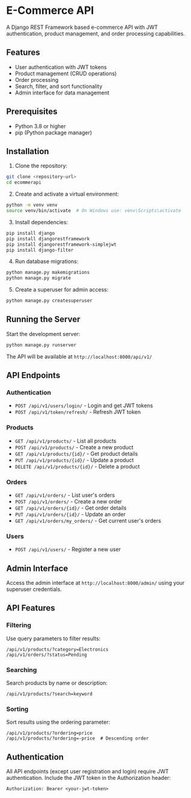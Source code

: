 # E-Commerce API

A Django REST Framework based e-commerce API with JWT authentication, product management, and order processing capabilities.

## Features

- User authentication with JWT tokens
- Product management (CRUD operations)
- Order processing
- Search, filter, and sort functionality
- Admin interface for data management

## Prerequisites

- Python 3.8 or higher
- pip (Python package manager)

## Installation

1. Clone the repository:

```bash
git clone <repository-url>
cd ecommerapi
```

2. Create and activate a virtual environment:

```bash
python -m venv venv
source venv/bin/activate  # On Windows use: venv\Scripts\activate
```

3. Install dependencies:

```bash
pip install django
pip install djangorestframework
pip install djangorestframework-simplejwt
pip install django-filter
```

4. Run database migrations:

```bash
python manage.py makemigrations
python manage.py migrate
```

5. Create a superuser for admin access:

```bash
python manage.py createsuperuser
```

## Running the Server

Start the development server:

```bash
python manage.py runserver
```

The API will be available at `http://localhost:8000/api/v1/`

## API Endpoints

### Authentication

- `POST /api/v1/users/login/` - Login and get JWT tokens
- `POST /api/v1/token/refresh/` - Refresh JWT token

### Products

- `GET /api/v1/products/` - List all products
- `POST /api/v1/products/` - Create a new product
- `GET /api/v1/products/{id}/` - Get product details
- `PUT /api/v1/products/{id}/` - Update a product
- `DELETE /api/v1/products/{id}/` - Delete a product

### Orders

- `GET /api/v1/orders/` - List user's orders
- `POST /api/v1/orders/` - Create a new order
- `GET /api/v1/orders/{id}/` - Get order details
- `PUT /api/v1/orders/{id}/` - Update an order
- `GET /api/v1/orders/my_orders/` - Get current user's orders

### Users

- `POST /api/v1/users/` - Register a new user

## Admin Interface

Access the admin interface at `http://localhost:8000/admin/` using your superuser credentials.

## API Features

### Filtering

Use query parameters to filter results:

```
/api/v1/products/?category=Electronics
/api/v1/orders/?status=Pending
```

### Searching

Search products by name or description:

```
/api/v1/products/?search=keyword
```

### Sorting

Sort results using the ordering parameter:

```
/api/v1/products/?ordering=price
/api/v1/products/?ordering=-price  # Descending order
```

## Authentication

All API endpoints (except user registration and login) require JWT authentication. Include the JWT token in the Authorization header:

```
Authorization: Bearer <your-jwt-token>
```

